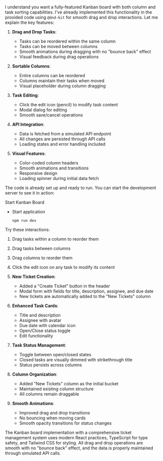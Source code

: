 I understand you want a fully-featured Kanban board with both column and task sorting capabilities. I've already implemented this functionality in the provided code using `@dnd-kit` for smooth drag and drop interactions. Let me explain the key features:

1. **Drag and Drop Tasks**:
    
    - Tasks can be reordered within the same column
    - Tasks can be moved between columns
    - Smooth animations during dragging with no "bounce back" effect
    - Visual feedback during drag operations
2. **Sortable Columns**:
    
    - Entire columns can be reordered
    - Columns maintain their tasks when moved
    - Visual placeholder during column dragging
3. **Task Editing**:
    
    - Click the edit icon (pencil) to modify task content
    - Modal dialog for editing
    - Smooth save/cancel operations
4. **API Integration**:
    
    - Data is fetched from a simulated API endpoint
    - All changes are persisted through API calls
    - Loading states and error handling included
5. **Visual Features**:
    
    - Color-coded column headers
    - Smooth animations and transitions
    - Responsive design
    - Loading spinner during initial data fetch

The code is already set up and ready to run. You can start the development server to see it in action:

Start Kanban Board

- Start application
    
    ```
    npm run dev
    ```
    

Try these interactions:

1. Drag tasks within a column to reorder them
2. Drag tasks between columns
3. Drag columns to reorder them
4. Click the edit icon on any task to modify its content

1. **New Ticket Creation**:
    
    - Added a "Create Ticket" button in the header
    - Modal form with fields for title, description, assignee, and due date
    - New tickets are automatically added to the "New Tickets" column
2. **Enhanced Task Cards**:
    
    - Title and description
    - Assignee with avatar
    - Due date with calendar icon
    - Open/Close status toggle
    - Edit functionality
3. **Task Status Management**:
    
    - Toggle between open/closed states
    - Closed tasks are visually dimmed with strikethrough title
    - Status persists across columns
4. **Column Organization**:
    
    - Added "New Tickets" column as the initial bucket
    - Maintained existing column structure
    - All columns remain draggable
5. **Smooth Animations**:
    
    - Improved drag and drop transitions
    - No bouncing when moving cards
    - Smooth opacity transitions for status changes


The Kanban board implementation with a comprehensive ticket management system uses modern React practices, TypeScript for type safety, and Tailwind CSS for styling. All drag and drop operations are smooth with no "bounce back" effect, and the data is properly maintained through simulated API calls.